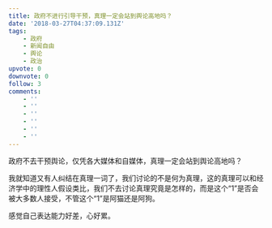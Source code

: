 ```yaml
---
title: 政府不进行引导干预，真理一定会站到舆论高地吗？
date: '2018-03-27T04:37:09.131Z'
tags:
    - 政府
    - 新闻自由
    - 舆论
    - 政治
upvote: 0
downvote: 0
follow: 3
comments:
    - ''
    - ''
    - ''
    - ''
    - ''
    - ''
---
```


政府不去干预舆论，仅凭各大媒体和自媒体，真理一定会站到舆论高地吗？

我就知道又有人纠结在真理一词了，我们讨论的不是何为真理，这的真理可以和经济学中的理性人假设类比，我们不去讨论真理究竟是怎样的，而是这个“1”是否会被大多数人接受，不管这个“1”是阿猫还是阿狗。

感觉自己表达能力好差，心好累。
